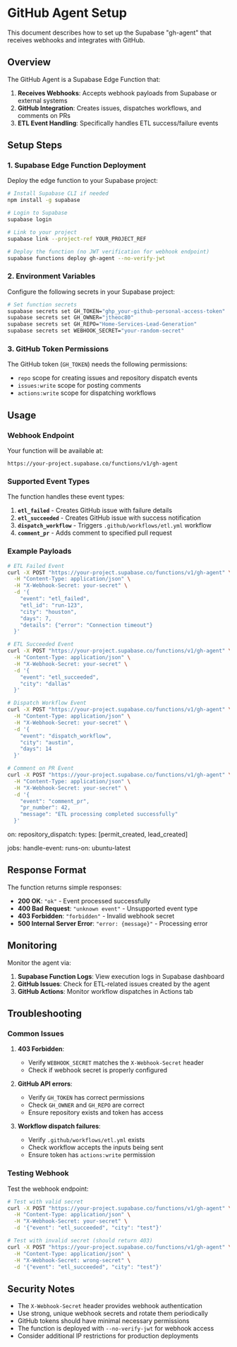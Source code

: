 # GitHub Agent Setup

This document describes how to set up the Supabase "gh-agent" that receives webhooks and integrates with GitHub.

## Overview

The GitHub Agent is a Supabase Edge Function that:
1. **Receives Webhooks**: Accepts webhook payloads from Supabase or external systems
2. **GitHub Integration**: Creates issues, dispatches workflows, and comments on PRs
3. **ETL Event Handling**: Specifically handles ETL success/failure events

## Setup Steps

### 1. Supabase Edge Function Deployment

Deploy the edge function to your Supabase project:

```bash
# Install Supabase CLI if needed
npm install -g supabase

# Login to Supabase
supabase login

# Link to your project
supabase link --project-ref YOUR_PROJECT_REF

# Deploy the function (no JWT verification for webhook endpoint)
supabase functions deploy gh-agent --no-verify-jwt
```

### 2. Environment Variables

Configure the following secrets in your Supabase project:

```bash
# Set function secrets
supabase secrets set GH_TOKEN="ghp_your-github-personal-access-token"
supabase secrets set GH_OWNER="jtheoc80"
supabase secrets set GH_REPO="Home-Services-Lead-Generation"
supabase secrets set WEBHOOK_SECRET="your-random-secret"
```

### 3. GitHub Token Permissions

The GitHub token (`GH_TOKEN`) needs the following permissions:
- `repo` scope for creating issues and repository dispatch events
- `issues:write` scope for posting comments
- `actions:write` scope for dispatching workflows

## Usage

### Webhook Endpoint

Your function will be available at:
```
https://your-project.supabase.co/functions/v1/gh-agent
```

### Supported Event Types

The function handles these event types:

1. **`etl_failed`** - Creates GitHub issue with failure details
2. **`etl_succeeded`** - Creates GitHub issue with success notification  
3. **`dispatch_workflow`** - Triggers `.github/workflows/etl.yml` workflow
4. **`comment_pr`** - Adds comment to specified pull request

### Example Payloads

```bash
# ETL Failed Event
curl -X POST "https://your-project.supabase.co/functions/v1/gh-agent" \
  -H "Content-Type: application/json" \
  -H "X-Webhook-Secret: your-secret" \
  -d '{
    "event": "etl_failed",
    "etl_id": "run-123",
    "city": "houston",
    "days": 7,
    "details": {"error": "Connection timeout"}
  }'

# ETL Succeeded Event
curl -X POST "https://your-project.supabase.co/functions/v1/gh-agent" \
  -H "Content-Type: application/json" \
  -H "X-Webhook-Secret: your-secret" \
  -d '{
    "event": "etl_succeeded",
    "city": "dallas"
  }'

# Dispatch Workflow Event
curl -X POST "https://your-project.supabase.co/functions/v1/gh-agent" \
  -H "Content-Type: application/json" \
  -H "X-Webhook-Secret: your-secret" \
  -d '{
    "event": "dispatch_workflow",
    "city": "austin",
    "days": 14
  }'

# Comment on PR Event
curl -X POST "https://your-project.supabase.co/functions/v1/gh-agent" \
  -H "Content-Type: application/json" \
  -H "X-Webhook-Secret: your-secret" \
  -d '{
    "event": "comment_pr",
    "pr_number": 42,
    "message": "ETL processing completed successfully"
  }'
```
on:
  repository_dispatch:
    types: [permit_created, lead_created]

jobs:
  handle-event:
    runs-on: ubuntu-latest
## Response Format

The function returns simple responses:

- **200 OK**: `"ok"` - Event processed successfully
- **400 Bad Request**: `"unknown event"` - Unsupported event type
- **403 Forbidden**: `"forbidden"` - Invalid webhook secret
- **500 Internal Server Error**: `"error: {message}"` - Processing error

## Monitoring

Monitor the agent via:

1. **Supabase Function Logs**: View execution logs in Supabase dashboard
2. **GitHub Issues**: Check for ETL-related issues created by the agent
3. **GitHub Actions**: Monitor workflow dispatches in Actions tab

## Troubleshooting

### Common Issues

1. **403 Forbidden**: 
   - Verify `WEBHOOK_SECRET` matches the `X-Webhook-Secret` header
   - Check if webhook secret is properly configured

2. **GitHub API errors**:
   - Verify `GH_TOKEN` has correct permissions
   - Check `GH_OWNER` and `GH_REPO` are correct
   - Ensure repository exists and token has access

3. **Workflow dispatch failures**:
   - Verify `.github/workflows/etl.yml` exists
   - Check workflow accepts the inputs being sent
   - Ensure token has `actions:write` permission

### Testing Webhook

Test the webhook endpoint:

```bash
# Test with valid secret
curl -X POST "https://your-project.supabase.co/functions/v1/gh-agent" \
  -H "Content-Type: application/json" \
  -H "X-Webhook-Secret: your-secret" \
  -d '{"event": "etl_succeeded", "city": "test"}'

# Test with invalid secret (should return 403)
curl -X POST "https://your-project.supabase.co/functions/v1/gh-agent" \
  -H "Content-Type: application/json" \
  -H "X-Webhook-Secret: wrong-secret" \
  -d '{"event": "etl_succeeded", "city": "test"}'
```

## Security Notes

- The `X-Webhook-Secret` header provides webhook authentication
- Use strong, unique webhook secrets and rotate them periodically  
- GitHub tokens should have minimal necessary permissions
- The function is deployed with `--no-verify-jwt` for webhook access
- Consider additional IP restrictions for production deployments